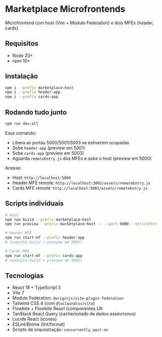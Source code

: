 # Marketplace Microfrontends

Microfrontend com host (Vite + Module Federation) e dois MFEs (header, cards).

## Requisitos
- Node 20+
- npm 10+

## Instalação
```bash
npm i --prefix marketplace-host
npm i --prefix header-app
npm i --prefix cards-app
```

## Rodando tudo junto
```bash
npm run dev:all
```
Esse comando:
- Libera as portas 5000/5001/5003 se estiverem ocupadas
- Sobe `header-app` (preview em 5001)
- Sobe `cards-app` (preview em 5003)
- Aguarda `remoteEntry.js` dos MFEs e sobe o host (preview em 5000)

Acesse:
- Host: `http://localhost:5000`
- Header MFE remote: `http://localhost:5001/assets/remoteEntry.js`
- Cards MFE remote: `http://localhost:5003/assets/remoteEntry.js`

## Scripts individuais
```bash
# Host
npm run build --prefix marketplace-host
npm run preview --prefix marketplace-host -- --port 5000 --strictPort

# Header MFE
npm run start-mf --prefix header-app
# (executa build + preview em 5001)

# Cards MFE
npm run start-mf --prefix cards-app
# (executa build + preview em 5003)
```

## Tecnologias
- React 18 + TypeScript 5
- Vite 7
- Module Federation: `@originjs/vite-plugin-federation`
- Tailwind CSS 4 (com `@tailwindcss/vite`)
- Flowbite + Flowbite React (componentes UI)
- TanStack React Query (cache/estado de dados assíncronos)
- Lucide React (ícones)
- ESLint/Biome (lint/format)
- Scripts de orquestração: `concurrently`, `wait-on`